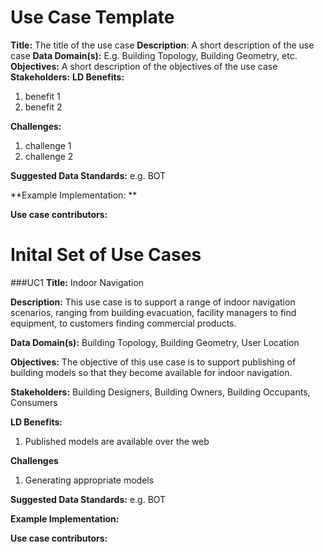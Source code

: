 # Use Case Template

**Title:** The title of the use case
**Description**: A short description of the use case
**Data Domain(s):** E.g. Building Topology, Building Geometry, etc.
**Objectives:** A short description of the objectives of the use case
**Stakeholders:**
**LD Benefits:**
  1. benefit 1
  2. benefit 2
  
**Challenges:**
  1. challenge 1
  2. challenge 2
  
**Suggested Data Standards:** e.g. BOT

**Example Implementation: **

**Use case contributors:** 

# Inital Set of Use Cases
###UC1
**Title:** Indoor Navigation

**Description:** This use case is to support a range of indoor navigation scenarios, ranging from building evacuation, facility managers to find equipment, to customers finding commercial products. 

**Data Domain(s):** Building Topology, Building Geometry, User Location

**Objectives:** The objective of this use case is to support publishing of building models so that they become available for indoor navigation. 

**Stakeholders:** Building Designers, Building Owners, Building Occupants, Consumers

**LD Benefits:**
  1. Published models are available over the web
  
**Challenges**
  1. Generating appropriate models
  
**Suggested Data Standards:** e.g. BOT

**Example Implementation:** 

**Use case contributors:**
